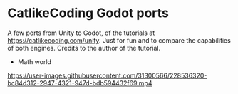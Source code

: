 # CatlikeCoding Godot ports

A few ports from Unity to Godot, of the tutorials at https://catlikecoding.com/unity. Just for fun and to compare the capabilities of both engines. Credits to the author of the tutorial.

- Math world

https://user-images.githubusercontent.com/31300566/228536320-bc84d312-2947-4321-947d-bdb594432f69.mp4
